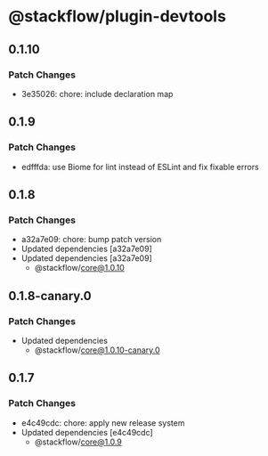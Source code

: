 # @stackflow/plugin-devtools

## 0.1.10

### Patch Changes

- 3e35026: chore: include declaration map

## 0.1.9

### Patch Changes

- edfffda: use Biome for lint instead of ESLint and fix fixable errors

## 0.1.8

### Patch Changes

- a32a7e09: chore: bump patch version
- Updated dependencies [a32a7e09]
- Updated dependencies [a32a7e09]
  - @stackflow/core@1.0.10

## 0.1.8-canary.0

### Patch Changes

- Updated dependencies
  - @stackflow/core@1.0.10-canary.0

## 0.1.7

### Patch Changes

- e4c49cdc: chore: apply new release system
- Updated dependencies [e4c49cdc]
  - @stackflow/core@1.0.9
